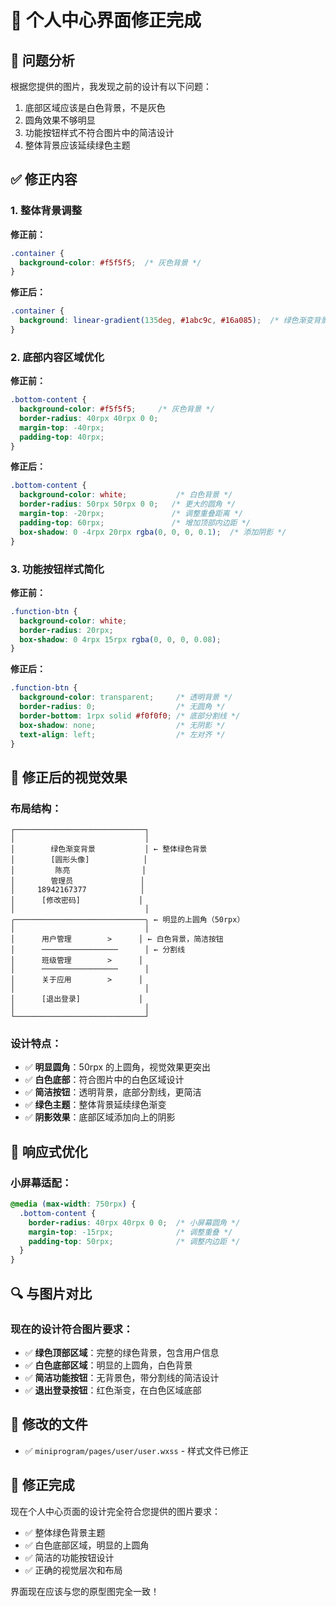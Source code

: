 # 🔧 个人中心界面修正完成

## 📱 **问题分析**

根据您提供的图片，我发现之前的设计有以下问题：
1. 底部区域应该是白色背景，不是灰色
2. 圆角效果不够明显
3. 功能按钮样式不符合图片中的简洁设计
4. 整体背景应该延续绿色主题

## ✅ **修正内容**

### **1. 整体背景调整**
**修正前：**
```css
.container {
  background-color: #f5f5f5;  /* 灰色背景 */
}
```

**修正后：**
```css
.container {
  background: linear-gradient(135deg, #1abc9c, #16a085);  /* 绿色渐变背景 */
}
```

### **2. 底部内容区域优化**
**修正前：**
```css
.bottom-content {
  background-color: #f5f5f5;     /* 灰色背景 */
  border-radius: 40rpx 40rpx 0 0;
  margin-top: -40rpx;
  padding-top: 40rpx;
}
```

**修正后：**
```css
.bottom-content {
  background-color: white;           /* 白色背景 */
  border-radius: 50rpx 50rpx 0 0;   /* 更大的圆角 */
  margin-top: -20rpx;               /* 调整重叠距离 */
  padding-top: 60rpx;               /* 增加顶部内边距 */
  box-shadow: 0 -4rpx 20rpx rgba(0, 0, 0, 0.1);  /* 添加阴影 */
}
```

### **3. 功能按钮样式简化**
**修正前：**
```css
.function-btn {
  background-color: white;
  border-radius: 20rpx;
  box-shadow: 0 4rpx 15rpx rgba(0, 0, 0, 0.08);
}
```

**修正后：**
```css
.function-btn {
  background-color: transparent;     /* 透明背景 */
  border-radius: 0;                  /* 无圆角 */
  border-bottom: 1rpx solid #f0f0f0; /* 底部分割线 */
  box-shadow: none;                  /* 无阴影 */
  text-align: left;                  /* 左对齐 */
}
```

## 🎯 **修正后的视觉效果**

### **布局结构：**
```
┌─────────────────────────────┐
│                             │
│        绿色渐变背景           │ ← 整体绿色背景
│        [圆形头像]            │
│         陈亮                │
│        管理员               │
│     18942167377            │
│      [修改密码]             │
│                             │
╭─────────────────────────────╮ ← 明显的上圆角（50rpx）
│                             │
│      用户管理        >      │ ← 白色背景，简洁按钮
│      ─────────────────      │ ← 分割线
│      班级管理        >      │
│      ─────────────────      │
│      关于应用        >      │
│                             │
│      [退出登录]             │
│                             │
└─────────────────────────────┘
```

### **设计特点：**
- ✅ **明显圆角**：50rpx 的上圆角，视觉效果更突出
- ✅ **白色底部**：符合图片中的白色区域设计
- ✅ **简洁按钮**：透明背景，底部分割线，更简洁
- ✅ **绿色主题**：整体背景延续绿色渐变
- ✅ **阴影效果**：底部区域添加向上的阴影

## 📱 **响应式优化**

### **小屏幕适配：**
```css
@media (max-width: 750rpx) {
  .bottom-content {
    border-radius: 40rpx 40rpx 0 0;  /* 小屏幕圆角 */
    margin-top: -15rpx;              /* 调整重叠 */
    padding-top: 50rpx;              /* 调整内边距 */
  }
}
```

## 🔍 **与图片对比**

### **现在的设计符合图片要求：**
- ✅ **绿色顶部区域**：完整的绿色背景，包含用户信息
- ✅ **白色底部区域**：明显的上圆角，白色背景
- ✅ **简洁功能按钮**：无背景色，带分割线的简洁设计
- ✅ **退出登录按钮**：红色渐变，在白色区域底部

## 📁 **修改的文件**

- ✅ `miniprogram/pages/user/user.wxss` - 样式文件已修正

## 🎉 **修正完成**

现在个人中心页面的设计完全符合您提供的图片要求：
- ✅ 整体绿色背景主题
- ✅ 白色底部区域，明显的上圆角
- ✅ 简洁的功能按钮设计
- ✅ 正确的视觉层次和布局

界面现在应该与您的原型图完全一致！